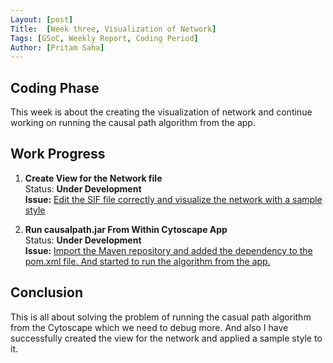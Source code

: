 ```yaml
---
Layout: [post]
Title:  [Week three, Visualization of Network]
Tags: [GSoC, Weekly Report, Coding Period]
Author: [Pritam Saha]
---
```

## Coding Phase
This week is about the creating the visualization of network and continue working on running the causal path algorithm from the app.

## Work Progress

1. **Create View for the Network file**  
    Status: **Under Development**  
    **Issue:** [Edit the SIF file correctly and visualize the network with a sample style](https://github.com/cannin/causalpath_cytoscape_app/issues/13)

2. **Run causalpath.jar From Within Cytoscape App**  
    Status: **Under Development**  
    **Issue:** [Import the Maven repository and added the dependency to the pom.xml file. And started to run the algorithm from the app.](https://github.com/cannin/causalpath_cytoscape_app/issues/10)


## Conclusion  

This is all about solving the problem of running the casual path algorithm from the Cytoscape which we need to debug more. And also I have successfully created the view for the network and applied a sample style to it. 
